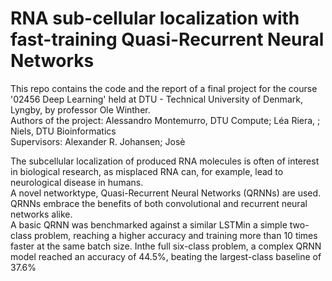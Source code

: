 # RNA sub-cellular localization with fast-training Quasi-Recurrent Neural Networks

This repo contains the code and the report of a final project for the course '02456 Deep Learning' held at DTU - Technical University of Denmark, Lyngby, by professor Ole Winther.  
Authors of the project: Alessandro Montemurro, DTU Compute; Léa Riera, ; Niels, DTU Bioinformatics  
Supervisors: Alexander R. Johansen; Josè  
  

 
The subcellular localization of produced RNA molecules is often of interest in biological research, as misplaced RNA can,  for  example,  lead  to  neurological  disease  in  humans.  
A  novel  networktype,  Quasi-Recurrent Neural Networks (QRNNs) are used. QRNNs embrace the benefits of both convolutional and recurrent neural networks alike.  
A basic QRNN was benchmarked against a similar LSTMin a simple two-class problem, reaching a higher accuracy and training more than 10 times faster at the same batch size.  Inthe full six-class problem, a complex QRNN model reached an accuracy  of  44.5%,  beating  the  largest-class  baseline  of 37.6%
